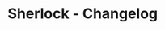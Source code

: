 
Sherlock - Changelog
================================================================================
